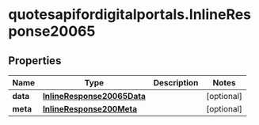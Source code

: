# quotesapifordigitalportals.InlineResponse20065

## Properties

Name | Type | Description | Notes
------------ | ------------- | ------------- | -------------
**data** | [**InlineResponse20065Data**](InlineResponse20065Data.md) |  | [optional] 
**meta** | [**InlineResponse200Meta**](InlineResponse200Meta.md) |  | [optional] 



